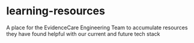 # learning-resources
A place for the EvidenceCare Engineering Team to accumulate resources they have found helpful with our current and future tech stack
